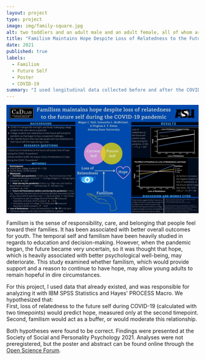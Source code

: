 ```yaml
---
layout: project
type: project
image: img/family-square.jpg
alt: two toddlers and an adult male and an adult female, all of whom are dressed casually, walk along the sidewalk holding hands
title: "Familism Maintains Hope Despite Loss of Relatedness to the Future Self"
date: 2021
published: true
labels:
  - Familism
  - Future Self
  - Poster
  - COVID-19
summary: "I used longitudinal data collected before and after the COVID-19 pandemic to examine the relationship between hope, the future self, and familism."
---
```


<img class="img-fluid" src="../img/SPSP21.jpg" alt="poster with a black background and blue elements displaying overlapping circles between the current self and future self and a diagram with a line with an arrow pointing from loss of relatedness to hope, with familism pointing to the middle of the line">

Familism is the sense of responsibility, care, and belonging that people feel toward their families. It has been associated with better overall outcomes for youth. The temporal self and familism have been heavily studied in regards to education and decision-making. However, when the pandemic began, the future became very uncertain, so it was thought that hope, which is heavily associated with better psychological well-being, may deteriorate. This study examined whether familism, which would provide support and a reason to continue to have hope, may allow young adults to remain hopeful in dire circumstances.

For this project, I used data that already existed, and was responsible for analyzing it with IBM SPSS Statistics and Hayes' PROCESS Macro. We hypothesized that:
<br>
First, loss of relatedness to the future self during COVID-19 (calculated with two timepoints) would predict hope, measured only at the second timepoint.
<br>
Second, familism would act as a buffer, or would moderate this relationship.

Both hypotheses were found to be correct. Findings were presented at the Society of Social and Personality Psychology 2021. Analyses were not preregistered, but the poster and abstract can be found online through the [Open Science Forum](https://osf.io/nytpu/).
